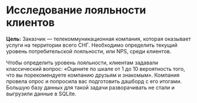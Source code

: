 # Исследование лояльности клиентов

**Цель:**
Заказчик — телекоммуникационная компания, которая оказывает услуги на территории всего СНГ. Необходимо определить текущий уровень потребительской лояльности, или NPS, среди клиентов. 

Чтобы определить уровень лояльности, клиентам задавали классический вопрос: «Оцените по шкале от 1 до 10 вероятность того, что вы порекомендуете компанию друзьям и знакомым».
Компания провела опрос и попросила вас подготовить дашборд с его итогами. Большую базу данных для такой задачи разворачивать не стали и выгрузили данные в SQLite. 
